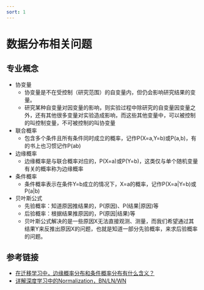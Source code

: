 ```yaml
---
sort: 1
---
```


# 数据分布相关问题




## 专业概念

* 协变量    
    *  协变量是不在受控制（研究范围）的自变量内，但仍会影响研究结果的变量。
    *  研究某种自变量对因变量的影响，则实验过程中除研究的自变量因变量之外，还有其他很多变量对实验造成影响，而这些其他变量中，可以被控制的叫控制变量，不可被控制的叫协变量
* 联合概率
    *  包含多个条件且所有条件同时成立的概率，记作P(X=a,Y=b)或P(a,b)，有的书上也习惯记作P(ab)
* 边缘概率
    *  边缘概率是与联合概率对应的，P(X=a)或P(Y=b)，这类仅与单个随机变量有关的概率称为边缘概率
* 条件概率
    *  条件概率表示在条件Y=b成立的情况下，X=a的概率，记作P(X=a\|Y=b)或P(a\|b)
* 贝叶斯公式
    *  先验概率：知道原因推结果的，P(原因)、P(结果\|原因)等
    *  后验概率：根据结果推原因的，P(原因\|结果)等
    *  贝叶斯公式解决的是一些原因X无法直接观测、测量，而我们希望通过其结果Y来反推出原因X的问题，也就是知道一部分先验概率，来求后验概率的问题。





## 参考链接

* [在迁移学习中，边缘概率分布和条件概率分布有什么含义？](https://www.zhihu.com/question/293820673)
* [详解深度学习中的Normalization，BN/LN/WN](https://zhuanlan.zhihu.com/p/33173246)